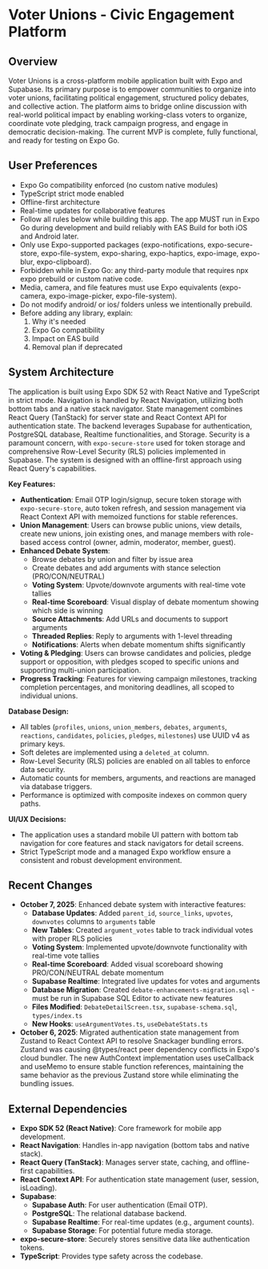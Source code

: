 # Voter Unions - Civic Engagement Platform

## Overview
Voter Unions is a cross-platform mobile application built with Expo and Supabase. Its primary purpose is to empower communities to organize into voter unions, facilitating political engagement, structured policy debates, and collective action. The platform aims to bridge online discussion with real-world political impact by enabling working-class voters to organize, coordinate vote pledging, track campaign progress, and engage in democratic decision-making. The current MVP is complete, fully functional, and ready for testing on Expo Go.

## User Preferences
- Expo Go compatibility enforced (no custom native modules)
- TypeScript strict mode enabled
- Offline-first architecture
- Real-time updates for collaborative features
- Follow all rules below while building this app. The app MUST run in Expo Go during development and build reliably with EAS Build for both iOS and Android later.
- Only use Expo-supported packages (expo-notifications, expo-secure-store, expo-file-system, expo-sharing, expo-haptics, expo-image, expo-blur, expo-clipboard).
- Forbidden while in Expo Go: any third-party module that requires npx expo prebuild or custom native code.
- Media, camera, and file features must use Expo equivalents (expo-camera, expo-image-picker, expo-file-system).
- Do not modify android/ or ios/ folders unless we intentionally prebuild.
- Before adding any library, explain:
  1. Why it's needed
  2. Expo Go compatibility
  3. Impact on EAS build
  4. Removal plan if deprecated

## System Architecture
The application is built using Expo SDK 52 with React Native and TypeScript in strict mode. Navigation is handled by React Navigation, utilizing both bottom tabs and a native stack navigator. State management combines React Query (TanStack) for server state and React Context API for authentication state. The backend leverages Supabase for authentication, PostgreSQL database, Realtime functionalities, and Storage. Security is a paramount concern, with `expo-secure-store` used for token storage and comprehensive Row-Level Security (RLS) policies implemented in Supabase. The system is designed with an offline-first approach using React Query's capabilities.

**Key Features:**
- **Authentication**: Email OTP login/signup, secure token storage with `expo-secure-store`, auto token refresh, and session management via React Context API with memoized functions for stable references.
- **Union Management**: Users can browse public unions, view details, create new unions, join existing ones, and manage members with role-based access control (owner, admin, moderator, member, guest).
- **Enhanced Debate System**: 
  - Browse debates by union and filter by issue area
  - Create debates and add arguments with stance selection (PRO/CON/NEUTRAL)
  - **Voting System**: Upvote/downvote arguments with real-time vote tallies
  - **Real-time Scoreboard**: Visual display of debate momentum showing which side is winning
  - **Source Attachments**: Add URLs and documents to support arguments
  - **Threaded Replies**: Reply to arguments with 1-level threading
  - **Notifications**: Alerts when debate momentum shifts significantly
- **Voting & Pledging**: Users can browse candidates and policies, pledge support or opposition, with pledges scoped to specific unions and supporting multi-union participation.
- **Progress Tracking**: Features for viewing campaign milestones, tracking completion percentages, and monitoring deadlines, all scoped to individual unions.

**Database Design:**
- All tables (`profiles`, `unions`, `union_members`, `debates`, `arguments`, `reactions`, `candidates`, `policies`, `pledges`, `milestones`) use UUID v4 as primary keys.
- Soft deletes are implemented using a `deleted_at` column.
- Row-Level Security (RLS) policies are enabled on all tables to enforce data security.
- Automatic counts for members, arguments, and reactions are managed via database triggers.
- Performance is optimized with composite indexes on common query paths.

**UI/UX Decisions:**
- The application uses a standard mobile UI pattern with bottom tab navigation for core features and stack navigators for detail screens.
- Strict TypeScript mode and a managed Expo workflow ensure a consistent and robust development environment.

## Recent Changes
- **October 7, 2025**: Enhanced debate system with interactive features:
  - **Database Updates**: Added `parent_id`, `source_links`, `upvotes`, `downvotes` columns to `arguments` table
  - **New Tables**: Created `argument_votes` table to track individual votes with proper RLS policies
  - **Voting System**: Implemented upvote/downvote functionality with real-time vote tallies
  - **Real-time Scoreboard**: Added visual scoreboard showing PRO/CON/NEUTRAL debate momentum
  - **Supabase Realtime**: Integrated live updates for votes and arguments
  - **Database Migration**: Created `debate-enhancements-migration.sql` - must be run in Supabase SQL Editor to activate new features
  - **Files Modified**: `DebateDetailScreen.tsx`, `supabase-schema.sql`, `types/index.ts`
  - **New Hooks**: `useArgumentVotes.ts`, `useDebateStats.ts`
- **October 6, 2025**: Migrated authentication state management from Zustand to React Context API to resolve Snackager bundling errors. Zustand was causing @types/react peer dependency conflicts in Expo's cloud bundler. The new AuthContext implementation uses useCallback and useMemo to ensure stable function references, maintaining the same behavior as the previous Zustand store while eliminating the bundling issues.

## External Dependencies
- **Expo SDK 52 (React Native)**: Core framework for mobile app development.
- **React Navigation**: Handles in-app navigation (bottom tabs and native stack).
- **React Query (TanStack)**: Manages server state, caching, and offline-first capabilities.
- **React Context API**: For authentication state management (user, session, isLoading).
- **Supabase**:
    - **Supabase Auth**: For user authentication (Email OTP).
    - **PostgreSQL**: The relational database backend.
    - **Supabase Realtime**: For real-time updates (e.g., argument counts).
    - **Supabase Storage**: For potential future media storage.
- **expo-secure-store**: Securely stores sensitive data like authentication tokens.
- **TypeScript**: Provides type safety across the codebase.
